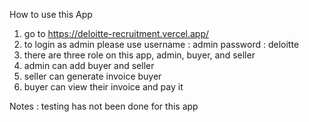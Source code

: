 How to use this App

1. go to https://deloitte-recruitment.vercel.app/
2. to login as admin please use 
    username : admin
    password : deloitte
3. there are three role on this app, admin, buyer, and seller
4. admin can add buyer and seller
5. seller can generate invoice buyer
6. buyer can view their invoice and pay it

Notes :
testing has not been done for this app
